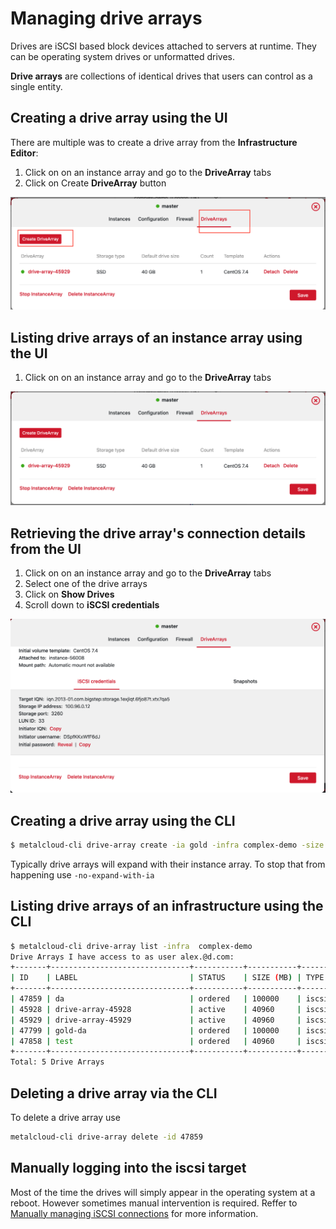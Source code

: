 # Managing drive arrays

Drives are iSCSI based block devices attached to servers at runtime. They can be operating system drives or unformatted drives.

**Drive arrays** are collections of identical drives that users can control as a single entity.

## Creating a drive array using the UI
There are multiple was to create a drive array from the **Infrastructure Editor**:
1. Click on on an instance array and go to the **DriveArray** tabs
2. Click on Create **DriveArray** button

![](/assets/guides/managing_drive_arrays1.png)

## Listing drive arrays of an instance array using the UI

1. Click on on an instance array and go to the **DriveArray** tabs

![](/assets/guides/managing_drive_arrays2.png)

## Retrieving the drive array's connection details from the UI

1. Click on on an instance array and go to the **DriveArray** tabs
2. Select one of the drive arrays
3. Click on **Show Drives**
4. Scroll down to **iSCSI credentials**

![](/assets/guides/managing_drive_arrays3.png)

## Creating a drive array using the CLI

```bash
$ metalcloud-cli drive-array create -ia gold -infra complex-demo -size 100000 -label da
```

Typically drive arrays will expand with their instance array. To stop that from happening use `-no-expand-with-ia`

## Listing drive arrays of an infrastructure using the CLI

```bash
$ metalcloud-cli drive-array list -infra  complex-demo
Drive Arrays I have access to as user alex.@d.com:
+-------+-------------------------------+-----------+-----------+-----------+-------------------------------+-----------+--------------------------+
| ID    | LABEL                         | STATUS    | SIZE (MB) | TYPE      | ATTACHED TO                   | DRV_CNT   | TEMPLATE                 |
+-------+-------------------------------+-----------+-----------+-----------+-------------------------------+-----------+--------------------------+
| 47859 | da                            | ordered   | 100000    | iscsi_ssd | gold (#37135)                 | 1         |                          |
| 45928 | drive-array-45928             | active    | 40960     | iscsi_ssd | workers (#35516)              | 2         | CentOS 7.4 (#78)         |
| 45929 | drive-array-45929             | active    | 40960     | iscsi_ssd | master (#35517)               | 1         | CentOS 7.4 (#78)         |
| 47799 | gold-da                       | ordered   | 100000    | iscsi_ssd | gold (#37135)                 | 1         |                          |
| 47858 | test                          | ordered   | 40960     | iscsi_ssd |                               | 1         |                          |
+-------+-------------------------------+-----------+-----------+-----------+-------------------------------+-----------+--------------------------+
Total: 5 Drive Arrays


```


## Deleting a drive array via the CLI
To delete a drive array use
```bash
metalcloud-cli drive-array delete -id 47859
```

## Manually logging into the iscsi target

Most of the time the drives will simply appear in the operating system at a reboot. However sometimes manual intervention is required. Reffer to [Manually managing iSCSI connections](/advanced/manually_managing_iscsi_connections.md) for more information.